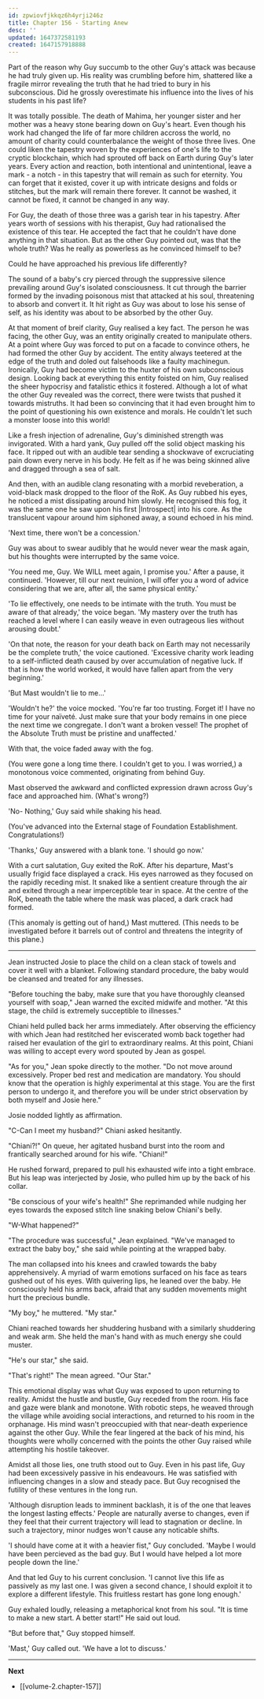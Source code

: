 ```yaml
---
id: zpwiovfjkkqz6h4yrji246z
title: Chapter 156 - Starting Anew
desc: ''
updated: 1647372581193
created: 1647157918888
---
```


Part of the reason why Guy succumb to the other Guy's attack was because he had truly given up. His reality was crumbling before him, shattered like a fragile mirror revealing the truth that he had tried to bury in his subconscious. Did he grossly overestimate his influence into the lives of his students in his past life?

It was totally possible. The death of Mahima, her younger sister and her mother was a heavy stone bearing down on Guy's heart. Even though his work had changed the life of far more children accross the world, no amount of charity could counterbalance the weight of those three lives. One could liken the tapestry woven by the experiences of one's life to the cryptic blockchain, which had sprouted off back on Earth during Guy's later years. Every action and reaction, both intentional and unintentional, leave a mark - a notch - in this tapestry that will remain as such for eternity. You can forget that it existed, cover it up with intricate designs and folds or stitches, but the mark will remain there forever. It cannot be washed, it cannot be fixed, it cannot be changed in any way.

For Guy, the death of those three was a garish tear in his tapestry. After years worth of sessions with his therapist, Guy had rationalised the existence of this tear. He accepted the fact that he couldn't have done anything in that situation. But as the other Guy pointed out, was that the whole truth? Was he really as powerless as he convinced himself to be?

Could he have approached his previous life differently?

The sound of a baby's cry pierced through the suppressive silence prevailing around Guy's isolated consciousness. It cut through the barrier formed by the invading poisonous mist that attacked at his soul, threatening to absorb and convert it. It hit right as Guy was about to lose his sense of self, as his identity was about to be absorbed by the other Guy.

At that moment of breif clarity, Guy realised a key fact. The person he was facing, the other Guy, was an entity originally created to manipulate others. At a point where Guy was forced to put on a facade to convince others, he had formed the other Guy by accident. The entity always teetered at the edge of the truth and doled out falsehoods like a faulty machinegun. Ironically, Guy had become victim to the huxter of his own subconscious design. Looking back at everything this entity foisted on him, Guy realised the sheer hypocrisy and fatalistic ethics it fostered. Although a lot of what the other Guy revealed was the correct, there were twists that pushed it towards mistruths. It had been so convincing that it had even brought him to the point of questioning his own existence and morals. He couldn't let such a monster loose into this world!

Like a fresh injection of adrenaline, Guy's diminished strength was invigorated. With a hard yank, Guy pulled off the solid object masking his face. It ripped out with an audible tear sending a shockwave of excruciating pain down every nerve in his body. He felt as if he was being skinned alive and dragged through a sea of salt.

And then, with an audible clang resonating with a morbid reveberation, a void-black mask dropped to the floor of the RoK. As Guy rubbed his eyes, he noticed a mist dissipating around him slowly. He recognised this fog, it was the same one he saw upon his first |Introspect| into his core. As the translucent vapour around him siphoned away, a sound echoed in his mind.

'Next time, there won't be a concession.'

Guy was about to swear audibly that he would never wear the mask again, but his thoughts were interrupted by the same voice.

'You need me, Guy. We WILL meet again, I promise you.' After a pause, it continued. 'However, till our next reuinion, I will offer you a word of advice considering that we are, after all, the same physical entity.'

'To lie effectively, one needs to be intimate with the truth. You must be aware of that already,' the voice began. 'My mastery over the truth has reached a level where I can easily weave in even outrageous lies without arousing doubt.'

'On that note, the reason for your death back on Earth may not necessarily be the complete truth,' the voice cautioned. 'Excessive charity work leading to a self-inflicted death caused by over accumulation of negative luck. If that is how the world worked, it would have fallen apart from the very beginning.'

'But Mast wouldn't lie to me...'

'Wouldn't he?' the voice mocked. 'You're far too trusting. Forget it! I have no time for your naïveté. Just make sure that your body remains in one piece the next time we congregate. I don't want a broken vessel! The prophet of the Absolute Truth must be pristine and unaffected.'

With that, the voice faded away with the fog.

(You were gone a long time there. I couldn't get to you. I was worried,) a monotonous voice commented, originating from behind Guy.

Mast observed the awkward and conflicted expression drawn across Guy's face and approached him. (What's wrong?)

'No- Nothing,' Guy said while shaking his head.

(You've advanced into the External stage of Foundation Establishment. Congratulations!)

'Thanks,' Guy answered with a blank tone. 'I should go now.'

With a curt salutation, Guy exited the RoK. After his departure, Mast's usually frigid face displayed a crack. His eyes narrowed as they focused on the rapidly receding mist. It snaked like a sentient creature through the air and exited through a near imperceptible tear in space. At the centre of the RoK, beneath the table where the mask was placed, a dark crack had formed.

(This anomaly is getting out of hand,) Mast muttered. (This needs to be investigated before it barrels out of control and threatens the integrity of this plane.)

____

Jean instructed Josie to place the child on a clean stack of towels and cover it well with a blanket. Following standard procedure, the baby would be cleansed and treated for any illnesses.

"Before touching the baby, make sure that you have thoroughly cleansed yourself with soap," Jean warned the excited midwife and mother. "At this stage, the child is extremely succeptible to illnesses."

Chiani held pulled back her arms immediately. After observing the efficiency with which Jean had restitched her eviscerated womb back together had raised her evaulation of the girl to extraordinary realms. At this point, Chiani was willing to accept every word spouted by Jean as gospel.

"As for you," Jean spoke directly to the mother. "Do not move around excessively. Proper bed rest and medication are mandatory. You should know that the operation is highly experimental at this stage. You are the first person to undergo it, and therefore you will be under strict observation by both myself and Josie here."

Josie nodded lightly as affirmation.

"C-Can I meet my husband?" Chiani asked hesitantly.

"Chiani?!" On queue, her agitated husband burst into the room and frantically searched around for his wife. "Chiani!"

He rushed forward, prepared to pull his exhausted wife into a tight embrace. But his leap was interjected by Josie, who pulled him up by the back of his collar.

"Be conscious of your wife's health!" She reprimanded while nudging her eyes towards the exposed stitch line snaking below Chiani's belly.

"W-What happened?"

"The procedure was successful," Jean explained. "We've managed to extract the baby boy," she said while pointing at the wrapped baby.

The man collapsed into his knees and crawled towards the baby apprehensively. A myriad of warm emotions surfaced on his face as tears gushed out of his eyes. With quivering lips, he leaned over the baby. He consciously held his arms back, afraid that any sudden movements might hurt the precious bundle.

"My boy," he muttered. "My star."

Chiani reached towards her shuddering husband with a similarly shuddering and weak arm. She held the man's hand with as much energy she could muster.

"He's our star," she said.

"That's right!" The mean agreed. "Our Star."

This emotional display was what Guy was exposed to upon returning to reality. Amidst the hustle and bustle, Guy receded from the room. His face and gaze were blank and monotone. With robotic steps, he weaved through the village while avoiding social interactions, and returned to his room in the orphanage. His mind wasn't preoccupied with that near-death experience against the other Guy. While the fear lingered at the back of his mind, his thoughts were wholly concerned with the points the other Guy raised while attempting his hostile takeover.

Amidst all those lies, one truth stood out to Guy. Even in his past life, Guy had been excessively passive in his endeavours. He was satisfied with influencing changes in a slow and steady pace. But Guy recognised the futility of these ventures in the long run.

'Although disruption leads to imminent backlash, it is of the one that leaves the longest lasting effects.' People are naturally averse to changes, even if they feel that their current trajectory will lead to stagnation or decline. In such a trajectory, minor nudges won't cause any noticable shifts.

'I should have come at it with a heavier fist," Guy concluded. 'Maybe I would have been percieved as the bad guy. But I would have helped a lot more people down the line.'

And that led Guy to his current conclusion. 'I cannot live this life as passively as my last one. I was given a second chance, I should exploit it to explore a different lifestyle. This fruitless restart has gone long enough.'

Guy exhaled loudly, releasing a metaphorical knot from his soul. "It is time to make a new start. A better start!" He said out loud.

"But before that," Guy stopped himself.

'Mast,' Guy called out. 'We have a lot to discuss.'

____

**Next**
* [[volume-2.chapter-157]]
